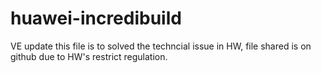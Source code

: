 # huawei-incredibuild
VE update
this file is to solved the techncial issue in HW, file shared is on github due to HW's restrict regulation.
